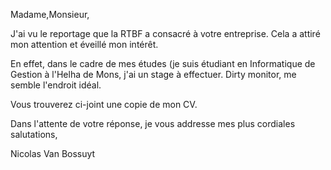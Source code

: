 Madame,Monsieur,

J'ai vu le reportage que la RTBF a consacré à votre entreprise. Cela a attiré mon attention et éveillé mon intérêt.
 
En effet, dans le cadre de mes études (je suis étudiant en Informatique de Gestion à l'Helha de Mons, j'ai un stage à effectuer. Dirty monitor, me semble l'endroit idéal. 

Vous trouverez ci-joint une copie de mon CV.

Dans l'attente de votre réponse, je vous addresse mes plus cordiales salutations,

Nicolas Van Bossuyt
